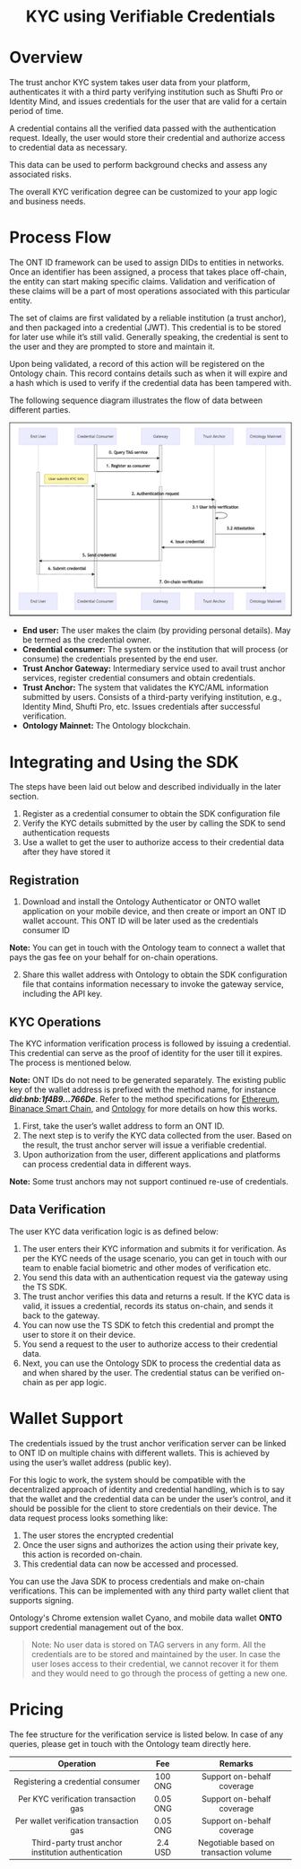 <h1 align="center"> KYC using Verifiable Credentials </h1>

# Overview

The trust anchor KYC system takes user data from your platform, authenticates it with a third party verifying institution such as Shufti Pro or Identity Mind, and issues credentials for the user that are valid for a certain period of time.

A credential contains all the verified data passed with the authentication request. Ideally, the user would store their credential and authorize access to credential data as necessary.

This data can be used to perform background checks and assess any associated risks.

The overall KYC verification degree can be customized to your app logic and business needs.

# Process Flow

The ONT ID framework can be used to assign DIDs to entities in networks. Once an identifier has been assigned, a process that takes place off-chain, the entity can start making specific claims. Validation and verification of these claims will be a part of most operations associated with this particular entity.

The set of claims are first validated by a reliable institution (a trust anchor), and then packaged into a credential (JWT). This credential is to be stored for later use while it’s still valid. Generally speaking, the credential is sent to the user and they are prompted to store and maintain it.

Upon being validated, a record of this action will be registered on the Ontology chain. This record contains details such as when it will expire and a hash which is used to verify if the credential data has been tampered with.

The following sequence diagram illustrates the flow of data between different parties.

![flow](./res/flow.png)

- **End user:** The user makes the claim (by providing personal details). May be termed as the credential owner.
- **Credential consumer:** The system or the institution that will process (or consume) the credentials presented by the end user.
- **Trust Anchor Gateway:** Intermediary service used to avail trust anchor services, register credential consumers and obtain credentials.
- **Trust Anchor:** The system that validates the KYC/AML information submitted by users. Consists of a third-party verifying institution, e.g., Identity Mind, Shufti Pro, etc. Issues credentials after successful verification.
- **Ontology Mainnet:** The Ontology blockchain.

# Integrating and Using the SDK

The steps have been laid out below and described individually in the later section.

1. Register as a credential consumer to obtain the SDK configuration file
2. Verify the KYC details submitted by the user by calling the SDK to send authentication requests
3. Use a wallet to get the user to authorize access to their credential data after they have stored it

## Registration

1. Download and install the Ontology Authenticator or ONTO wallet application on your mobile device, and then create or import an ONT ID wallet account. This ONT ID will be later used as the credentials consumer ID

**Note:** You can get in touch with the Ontology team to connect a wallet that pays the gas fee on your behalf for on-chain operations.

2. Share this wallet address with Ontology to obtain the SDK configuration file that contains information necessary to invoke the gateway service, including the API key.

## KYC Operations

The KYC information verification process is followed by issuing a credential. This credential can serve as the proof of identity for the user till it expires. The process is mentioned below.

**Note:** ONT IDs do not need to be generated separately. The existing public key of the wallet address is prefixed with the method name, for instance _**did:bnb:1f4B9...766De**_. Refer to the method specifications for [Ethereum](https://docs.ont.io/decentralized-identity-and-data/ontid/etho-id/method-specification), [Binanace Smart Chain](https://docs.ont.io/decentralized-identity-and-data/ontid/binance-id/method-specification), and [Ontology](https://docs.ont.io/decentralized-identity-and-data/ontid/ont-id/specification) for more details on how this works.

1. First, take the user’s wallet address to form an ONT ID.
2. The next step is to verify the KYC data collected from the user. Based on the result, the trust anchor server will issue a verifiable credential.
3. Upon authorization from the user, different applications and platforms can process credential data in different ways.

**Note:** Some trust anchors may not support continued re-use of credentials.

## Data Verification

The user KYC data verification logic is as defined below:

1. The user enters their KYC information and submits it for verification. As per the KYC needs of the usage scenario, you can get in touch with our team to enable facial biometric and other modes of verification etc.
2. You send this data with an authentication request via the gateway using the TS SDK.
3. The trust anchor verifies this data and returns a result. If the KYC data is valid, it issues a credential, records its status on-chain, and sends it back to the gateway.
4. You can now use the TS SDK to fetch this credential and prompt the user to store it on their device.
5. You send a request to the user to authorize access to their credential data.
6. Next, you can use the Ontology SDK to process the credential data as and when shared by the user. The credential status can be verified on-chain as per app logic.

# Wallet Support

The credentials issued by the trust anchor verification server can be linked to ONT ID on multiple chains with different wallets. This is achieved by using the user’s wallet address (public key).

For this logic to work, the system should be compatible with the decentralized approach of identity and credential handling, which is to say that the wallet and the credential data can be under the user’s control, and it should be possible for the client to store credentials on their device. The data request process looks something like:

1. The user stores the encrypted credential
2. Once the user signs and authorizes the action using their private key, this action is recorded on-chain.
3. This credential data can now be accessed and processed.

You can use the Java SDK to process credentials and make on-chain verifications. This can be implemented with any third party wallet client that supports signing.

Ontology's Chrome extension wallet Cyano, and mobile data wallet **ONTO** support credential management out of the box.

> Note: No user data is stored on TAG servers in any form. All the credentials are to be stored and maintained by the user. In case the user loses access to their credential, we cannot recover it for them and they would need to go through the process of getting a new one.

# Pricing

The fee structure for the verification service is listed below. In case of any queries, please get in touch with the Ontology team directly here.

|                      Operation                      |   Fee    |                Remarks                 |
| :-------------------------------------------------: | :------: | :------------------------------------: |
|          Registering a credential consumer          | 100 ONG  |       Support on-behalf coverage       |
|        Per KYC verification transaction gas         | 0.05 ONG |       Support on-behalf coverage       |
|       Per wallet verification transaction gas       | 0.05 ONG |       Support on-behalf coverage       |
| Third-party trust anchor institution authentication | 2.4 USD  | Negotiable based on transaction volume |
